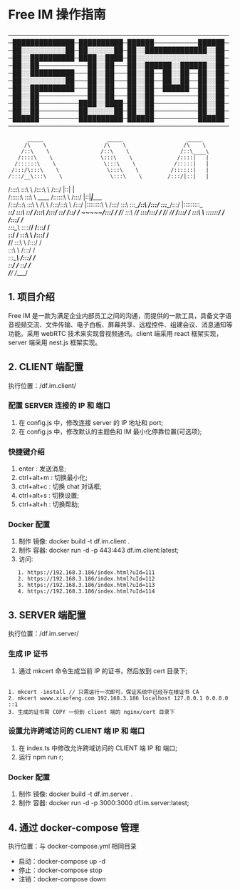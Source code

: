 # Free IM 操作指南

──────────────────────────────────────────────────
─██████████████─██████████─██████──────────██████─
─██░░░░░░░░░░██─██░░░░░░██─██░░██████████████░░██─
─██░░██████████─████░░████─██░░░░░░░░░░░░░░░░░░██─
─██░░██───────────██░░██───██░░██████░░██████░░██─
─██░░██████████───██░░██───██░░██──██░░██──██░░██─
─██░░░░░░░░░░██───██░░██───██░░██──██░░██──██░░██─
─██░░██████████───██░░██───██░░██──██████──██░░██─
─██░░██───────────██░░██───██░░██──────────██░░██─
─██░░██─────────████░░████─██░░██──────────██░░██─
─██░░██─────────██░░░░░░██─██░░██──────────██░░██─
─██████─────────██████████─██████──────────██████─
──────────────────────────────────────────────────


          _____                    _____                    _____          
         /\    \                  /\    \                  /\    \         
        /::\    \                /::\    \                /::\____\        
       /::::\    \               \:::\    \              /::::|   |        
      /::::::\    \               \:::\    \            /:::::|   |        
     /:::/\:::\    \               \:::\    \          /::::::|   |        
    /:::/__\:::\    \               \:::\    \        /:::/|::|   |        
   /::::\   \:::\    \              /::::\    \      /:::/ |::|   |        
  /::::::\   \:::\    \    ____    /::::::\    \    /:::/  |::|___|______  
 /:::/\:::\   \:::\    \  /\   \  /:::/\:::\    \  /:::/   |::::::::\    \ 
/:::/  \:::\   \:::\____\/::\   \/:::/  \:::\____\/:::/    |:::::::::\____\
\::/    \:::\   \::/    /\:::\  /:::/    \::/    /\::/    / ~~~~~/:::/    /
 \/____/ \:::\   \/____/  \:::\/:::/    / \/____/  \/____/      /:::/    / 
          \:::\    \       \::::::/    /                       /:::/    /  
           \:::\____\       \::::/____/                       /:::/    /   
            \::/    /        \:::\    \                      /:::/    /    
             \/____/          \:::\    \                    /:::/    /     
                               \:::\    \                  /:::/    /      
                                \:::\____\                /:::/    /       
                                 \::/    /                \::/    /        
                                  \/____/                  \/____/         
                                                                           




## 1. 项目介绍

Free IM 是一款为满足企业内部员工之间的沟通，而提供的一款工具，具备文字语音视频交流、文件传输、电子白板、屏幕共享、远程控件、组建会议、消息通知等功能。采用 webRTC 技术来实现音视频通讯。client 端采用 react 框架实现，server 端采用 nest.js 框架实现。

## 2. CLIENT 端配置

执行位置：/df.im.client/

### 配置 SERVER 连接的 IP 和 端口

1. 在 config.js 中，修改连接 server 的 IP 地址和 port;
2. 在 config.js 中，修改默认的主题色和 IM 最小化停靠位置(可选项);

### 快捷键介绍

1. enter : 发送消息;
2. ctrl+alt+m : 切换最小化;
3. ctrl+alt+c : 切换 chat 对话框;
4. ctrl+alt+s : 切换设置;
5. ctrl+alt+h : 切换帮助;

### Docker 配置

1. 制作 镜像: docker build -t df.im.client .
2. 制作 容器: docker run -d -p 443:443 df.im.client:latest;
3. 访问:

```
   1. https://192.168.3.186/index.html?uId=111
   2. https://192.168.3.186/index.html?uId=112
   3. https://192.168.3.186/index.html?uId=113
   4. https://192.168.3.186/index.html?uId=114
```

## 3. SERVER 端配置

执行位置：/df.im.server/

### 生成 IP 证书

1. 通过 mkcert 命令生成当前 IP 的证书，然后放到 cert 目录下;

```

1. mkcert -install // 只需运行一次即可，保证系统中已经存在根证书 CA
2. mkcert wwww.xiaofeng.com 192.168.3.186 localhost 127.0.0.1 0.0.0.0 ::1
3. 生成的证书需 COPY 一份到 client 端的 nginx/cert 目录下

```

### 设置允许跨域访问的 CLIENT 端 IP 和 端口

1. 在 index.ts 中修改允许跨域访问的 CLIENT 端 IP 和 端口;
2. 运行 npm run r;

### Docker 配置

1. 制作 镜像: docker build -t df.im.server .
2. 制作 容器: docker run -d -p 3000:3000 df.im.server:latest;

## 4. 通过 docker-compose 管理

执行位置：与 docker-compose.yml 相同目录

- 启动：docker-compose up -d
- 停止：docker-compose stop
- 注销：docker-compose down
